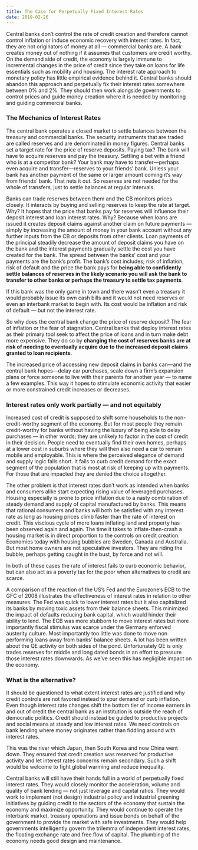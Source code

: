 ```yaml
---
title: The Case for Perpetually Fixed Interest Rates
date: 2019-02-26
---
```


Central banks don’t control the rate of credit creation and therefore cannot control inflation or
induce economic recovery with interest rates. In fact, they are not originators of money at all —
commercial banks are. A bank creates money out of nothing if it assumes that customers are credit
worthy. On the demand side of credit, the economy is largely immune to incremental changes in the
price of credit since they take on loans for life essentials such as mobility and housing. The
interest rate approach to monetary policy has little empirical evidence behind it. Central banks
should abandon this approach and perpetually fix their interest rates somewhere between 0% and 2%.
They should then work alongside governments to control prices and guide money creation where it is
needed by monitoring and guiding commercial banks.

### The Mechanics of Interest Rates

The central bank operates a closed market to settle balances between the treasury and commercial
banks. The security instruments that are traded are called reserves and are denominated in money
figures. Central banks set a target rate for the price of reserve deposits. Paying tax? The bank
will have to acquire reserves and pay the treasury. Settling a bet with a friend who is at a
competitor bank? Your bank may have to transfer—perhaps even acquire and transfer—reserves to your
friends’ bank. Unless your bank has another payment of the same or larger amount coming it’s way
from friends’ bank. That nets it out. So reserves are not needed for the whole of transfers, just to
settle balances at regular intervals.

Banks can trade reserves between them and the CB monitors prices closely. It interacts by buying and
selling reserves to keep the rate at target. Why? It hopes that the price that banks pay for
reserves will influence their deposit interest and loan interest rates. Why? Because when loans are
issued it creates deposit claims against another claim on future payments — simply by increasing the
amount of money in your bank account without any further inputs from the CB or deposits from other
clients. Loan payments of the principal steadily decrease the amount of deposit claims you have on
the bank and the interest payments gradually settle the cost you have created for the bank. The
spread between the banks’ cost and your payments are the bank’s profit. The bank’s cost includes;
risk of inflation, risk of default and the price the bank pays for **being able to confidently
settle balances of reserves in the likely scenario you will ask the bank to transfer to other banks
or perhaps the treasury to settle tax payments**.

If this bank was the only game in town and there wasn’t even a treasury it would probably issue its
own cash bills and it would not need reserves or even an interbank market to begin with. Its cost
would be inflation and risk of default — but not the interest rate.

So why does the central bank change the price of reserve deposit? The fear of inflation or the fear
of stagnation. Central banks that deploy interest rates as their primary tool seek to affect the
price of loans and in turn make debt more expensive. They do so by **changing the cost of reserves
banks are at risk of needing to eventually acquire due to the increased deposit claims granted to
loan recipients**.

The increased price of accessing new deposit claims in banks can—and the central bank hopes—delay
car purchases, scale down a firm’s expansion plans or force someone to live with their parents for
another year — to name a few examples. This way it hopes to stimulate economic activity that easier
or more constrained credit increases or decreases.

### Interest rates only work partially — and not equitably

Increased cost of credit is supposed to shift some households to the non-credit-worthy segment of
the economy. But for most people they remain credit-worthy for banks without having the luxury of
being able to delay purchases — in other words; they are unlikely to factor in the cost of credit in
their decision. People need to eventually find their own homes, perhaps at a lower cost in suburbs
where they will then also need a car to remain mobile and employable. This is where the perceived
elegance of demand and supply logic falls short. It fails to curb credit demand for the exact
segment of the population that is most at risk of keeping up with payments. For those that are
impacted they are denied the choice altogether.

The other problem is that interest rates don’t work as intended when banks and consumers alike start
expecting rising value of leveraged purchases. Housing especially is prone to price inflation due to
a nasty combination of steady demand and supply of capital manufactured by banks. This means that
rational consumers and banks will both be satisfied with any interest rate as long as housing prices
climb faster than the rate of interest on credit. This viscious cycle of more loans inflating land
and property has been observed again and again. The time it takes to inflate-then-crash a housing
market is in direct proportion to the controls on credit creation. Economies today with housing
bubbles are Sweden, Canada and Australia. But most home owners are not speculative investors. They
are riding the bubble, perhaps getting caught in the bust, by force and not will.

In both of these cases the rate of interest fails to curb economic behavior, but can also act as a
poverty tax for the poor when alternatives to credit are scarce.

A comparison of the reaction of the US’s Fed and the Eurozone’s ECB to the GFC of 2008 illustrates
the effectiveness of interest rates in relation to other measures. The Fed was quick to lower
interest rates but it also capitalized its banks by moving toxic assets from their balance sheets.
This minimized the impact of defaults reducing bank capital, which would hinder their ability to
lend. The ECB was more stubborn to move interest rates but more importantly fiscal stimulus was
scarce under the Germany enforved austerity culture. Most importantly too little was done to move
non performing loans away from banks’ balance sheets. A lot has been written about the QE activity
on both sides of the pond. Unfortunately QE is only trades reserves for middle and long dated bonds
in an effort to pressure those interest rates downwards. As we’ve seen this has negligible impact on
the economy.

### What is the alternative?

It should be questioned to what extent interest rates are justified and why credit controls are not
favored instead to spur demand or curb inflation. Even though interest rate changes shift the bottom
tier of income earners in and out of credit the central bank as an institution is outside the reach
of democratic politics. Credit should instead be guided to productive projects and social means at
steady and low interest rates. We need controls on bank lending where money originates rather than
fiddling around with interest rates.

This was the river which Japan, then South Korea and now China went down. They ensured that credit
creation was reserved for productive activity and let interest rates concerns remain secondary. Such
a shift would be welcome to fight global warming and reduce inequality.

Central banks will still have their hands full in a world of perpetually fixed interest rates. They
would closely monitor the acceleration, volume and quality of bank lending — not just leverage and
capital ratios. They would work to implement (not design) industrial policy and industrial greening
initiatives by guiding credit to the sectors of the economy that sustain the economy and maximize
opportunity. They would continue to operate the interbank market, treasury operations and issue
bonds on behalf of the government to provide the market with safe investments. They would help
governments intelligently govern the trilemma of independent interest rates, the floating exchange
rate and free flow of capital. The plumbing of the economy needs good design and maintenance.
